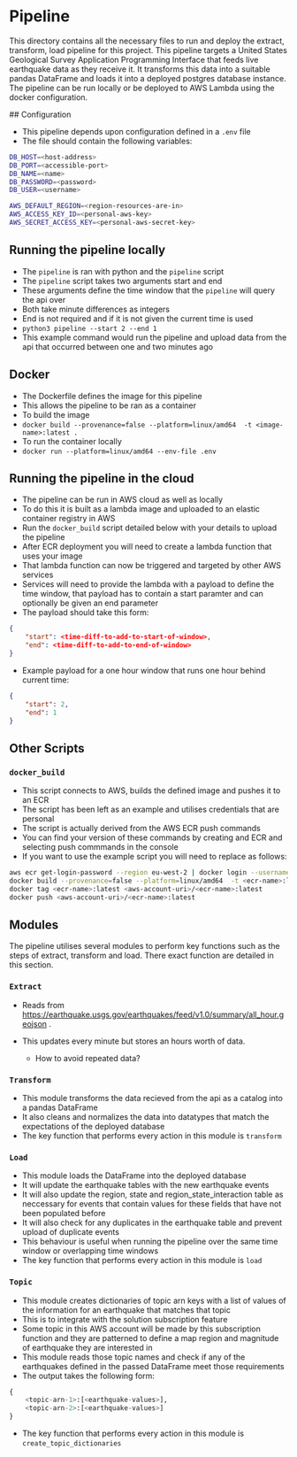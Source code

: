 # Pipeline

This directory contains all the necessary files to run and deploy the extract, transform, load pipeline for this project. This pipeline targets a United States Geological Survey Application Programming Interface that feeds live earthquake data as they receive it. It transforms this data into a suitable pandas DataFrame and loads it into a deployed postgres database instance. The pipeline can be run locally or be deployed to AWS Lambda using the docker configuration.

## Configuration

- This pipeline depends upon configuration defined in a `.env` file
- The file should contain the following variables:
```sh
DB_HOST=<host-address>
DB_PORT=<accessible-port>
DB_NAME=<name>
DB_PASSWORD=<password>
DB_USER=<username>

AWS_DEFAULT_REGION=<region-resources-are-in>
AWS_ACCESS_KEY_ID=<personal-aws-key>
AWS_SECRET_ACCESS_KEY=<personal-aws-secret-key>
```

## Running the pipeline locally

- The `pipeline` is ran with python and the `pipeline` script
- The `pipeline` script takes two arguments start and end
- These arguments define the time window that the `pipeline` will query the api over
- Both take minute differences as integers
- End is not required and if it is not given the current time is used
- `python3 pipeline --start 2 --end 1`
- This example command would run the pipeline and upload data from the api that occurred between one and two minutes ago

## Docker

- The Dockerfile defines the image for this pipeline
- This allows the pipeline to be ran as a container
- To build the image
- `docker build --provenance=false --platform=linux/amd64  -t <image-name>:latest .`
- To run the container locally
- `docker run --platform=linux/amd64 --env-file .env`

## Running the pipeline in the cloud

- The pipeline can be run in AWS cloud as well as locally
- To do this it is built as a lambda image and uploaded to an elastic container registry in AWS
- Run the `docker_build` script detailed below with your details to upload the pipeline
- After ECR deployment you will need to create a lambda function that uses your image
- That lambda function can now be triggered and targeted by other AWS services
- Services will need to provide the lambda with a payload to define the time window, that payload has to contain a start paramter and can optionally be given an end parameter
- The payload should take this form:
```json
{
    "start": <time-diff-to-add-to-start-of-window>,
    "end": <time-diff-to-add-to-end-of-window>
}
```
- Example payload for a one hour window that runs one hour behind current time:
```json
{
    "start": 2,
    "end": 1
}
```

## Other Scripts

### `docker_build`

- This script connects to AWS, builds the defined image and pushes it to an ECR
- The script has been left as an example and utilises credentials that are personal
- The script is actually derived from the AWS ECR push commands
- You can find your version of these commands by creating and ECR and selecting push commmands in the console
- If you want to use the example script you will need to replace as follows:
```sh
aws ecr get-login-password --region eu-west-2 | docker login --username AWS --password-stdin <aws-account-uri>
docker build --provenance=false --platform=linux/amd64  -t <ecr-name>:latest .
docker tag <ecr-name>:latest <aws-account-uri>/<ecr-name>:latest
docker push <aws-account-uri>/<ecr-name>:latest
```

## Modules

The pipeline utilises several modules to perform key functions such as the steps of extract, transform and load. There exact function are detailed in this section. 

### `Extract`

- Reads from https://earthquake.usgs.gov/earthquakes/feed/v1.0/summary/all_hour.geojson .

- This updates every minute but stores an hours worth of data.

    - How to avoid repeated data?

### `Transform`

- This module transforms the data recieved from the api as a catalog into a pandas DataFrame
- It also cleans and normalizes the data into datatypes that match the expectations of the deployed database
- The key function that performs every action in this module is `transform`

### `Load`

- This module loads the DataFrame into the deployed database
- It will update the earthquake tables with the new earthquake events
- It will also update the region, state and region_state_interaction table as neccessary for events that contain values for these fields that have not been populated before
- It will also check for any duplicates in the earthquake table and prevent upload of duplicate events
- This behaviour is useful when running the pipeline over the same time window or overlapping time windows
- The key function that performs every action in this module is `load`

### `Topic`

- This module creates dictionaries of topic arn keys with a list of values of the information for an earthquake that matches that topic
- This is to integrate with the solution subscription feature
- Some topic in this AWS account will be made by this subscription function and they are patterned to define a map region and magnitude of earthquake they are interested in
- This module reads those topic names and check if any of the earthquakes defined in the passed DataFrame meet those requirements
- The output takes the following form:
```python
{
    <topic-arn-1>:[<earthquake-values>],
    <topic-arn-2>:[<earthquake-values>]
}
```
- The key function that performs every action in this module is `create_topic_dictionaries`

